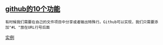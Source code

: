 ## [github的10个功能](https://chenxuehu.com/article/2014/11/3718.html)
	有时候我们需要在自己的文件项目中分享或者输出特殊行。Github可以实现，我们只需要添加"#L "放在URL行号后面  
	
[实例](https://github.com/tikazyq/crawlab/blob/master/crawlab/bin/run_worker.py#L10#L15)
